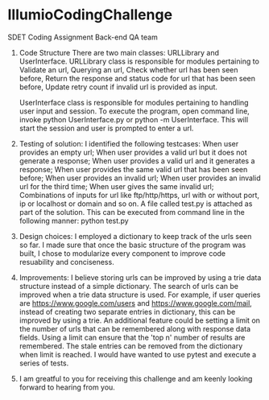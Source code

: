 # IllumioCodingChallenge
SDET Coding Assignment Back-end QA team

1. Code Structure
  There are two main classes: URLLibrary and UserInterface. 
  URLLibrary class is responsible for modules pertaining to 
     Validate an url, 
     Querying an url, 
     Check whether url has been seen before, 
     Return the response and status code for url that has been seen before, 
     Update retry count if invalid url is provided as input.
  
    UserInterface class is responsible for modules pertaining to handling user input and session. 
    To execute the program, open command line, invoke python UserInterface.py or python -m UserInterface. This will start the session and user is prompted to enter a url.
  
  
 2. Testing of solution: 
  I identified the following testcases:
     When user provides an empty url; 
     When user provides a valid url but it does not generate a response; 
     When user provides a valid url and it generates a response;
     When user provides the same valid url that has been seen before; 
     When user provides an invalid url;
     When user provides an invalid url for the third time; 
     When user gives the same invalid url;
     Combinations of inputs for url like ftp/http/https, url with or without port, ip or localhost or domain and so on.
  A file called test.py is attached as part of the solution. This can be executed from command line in 
  the following manner:
      python test.py
  
  
 3. Design choices:
  I employed a dictionary to keep track of the urls seen so far. I made sure that once the basic structure of the program was built, I chose to modularize every component to improve code resuability and conciseness.
  
 4. Improvements:
I believe storing urls can be improved by using a trie data structure instead of a simple dictionary. The search of urls can be improved when a trie data structure is used. For example, if user queries are https://www.google.com/users and https://www.google.com/mail,  instead of creating two separate entries in dictionary, this can be improved by using a trie.
An additional feature could be setting a limit on the number of urls that can be remembered along with response data fields. Using a limit can ensure that the 'top n' number of results are remembered. The stale entries can be removed from the dictionary when limit is reached.
I would have wanted to use pytest and execute a series of tests.
 5. I am greatful to you for receiving this challenge and am keenly looking forward to hearing from you.

  
  
